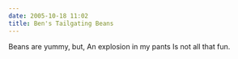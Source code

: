 ```yaml
---
date: 2005-10-18 11:02
title: Ben's Tailgating Beans
---
```

Beans are yummy, but, 
An explosion in my pants
Is not all that fun.
